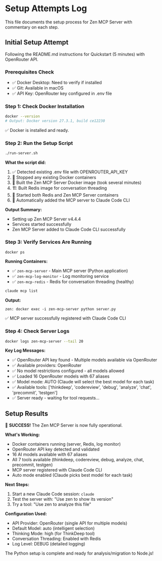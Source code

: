 # Setup Attempts Log

This file documents the setup process for Zen MCP Server with commentary on each step.

## Initial Setup Attempt

Following the README.md instructions for Quickstart (5 minutes) with OpenRouter API.

### Prerequisites Check
- ✅ Docker Desktop: Need to verify if installed
- ✅ Git: Available in macOS
- ✅ API Key: OpenRouter key configured in .env file

### Step 1: Check Docker Installation

```bash
docker --version
# Output: Docker version 27.3.1, build ce12230
```
✅ Docker is installed and ready.

### Step 2: Run the Setup Script

```bash
./run-server.sh
```

**What the script did:**
1. ✅ Detected existing .env file with OPENROUTER_API_KEY
2. 🛑 Stopped any existing Docker containers
3. 🔨 Built the Zen MCP Server Docker image (took several minutes)
4. 🏗️ Built Redis image for conversation threading
5. 🚀 Started both Redis and Zen MCP Server containers
6. 🔧 Automatically added the MCP server to Claude Code CLI

**Output Summary:**
- Setting up Zen MCP Server v4.4.4
- Services started successfully
- Zen MCP Server added to Claude Code CLI successfully

### Step 3: Verify Services Are Running

```bash
docker ps
```

**Running Containers:**
- ✅ `zen-mcp-server` - Main MCP server (Python application)
- ✅ `zen-mcp-log-monitor` - Log monitoring service
- ✅ `zen-mcp-redis` - Redis for conversation threading (healthy)

```bash
claude mcp list
```
**Output:**
```
zen: docker exec -i zen-mcp-server python server.py
```
✅ MCP server successfully registered with Claude Code CLI

### Step 4: Check Server Logs

```bash
docker logs zen-mcp-server --tail 20
```

**Key Log Messages:**
- ✅ OpenRouter API key found - Multiple models available via OpenRouter
- ✅ Available providers: OpenRouter
- ✅ No model restrictions configured - all models allowed
- ✅ Loaded 16 OpenRouter models with 67 aliases
- ✅ Model mode: AUTO (Claude will select the best model for each task)
- ✅ Available tools: ['thinkdeep', 'codereview', 'debug', 'analyze', 'chat', 'precommit', 'testgen']
- ✅ Server ready - waiting for tool requests...

## Setup Results

🎉 **SUCCESS!** The Zen MCP Server is now fully operational.

**What's Working:**
- Docker containers running (server, Redis, log monitor)
- OpenRouter API key detected and validated
- 16 AI models available with 67 aliases
- All 7 tools available (thinkdeep, codereview, debug, analyze, chat, precommit, testgen)
- MCP server registered with Claude Code CLI
- Auto mode enabled (Claude picks best model for each task)

**Next Steps:**
1. Start a new Claude Code session: `claude`
2. Test the server with: "Use zen to show its version"
3. Try a tool: "Use zen to analyze this file"

**Configuration Used:**
- API Provider: OpenRouter (single API for multiple models)
- Default Model: auto (intelligent selection)
- Thinking Mode: high (for ThinkDeep tool)
- Conversation Threading: Enabled with Redis
- Log Level: DEBUG (detailed logging)

The Python setup is complete and ready for analysis/migration to Node.js!